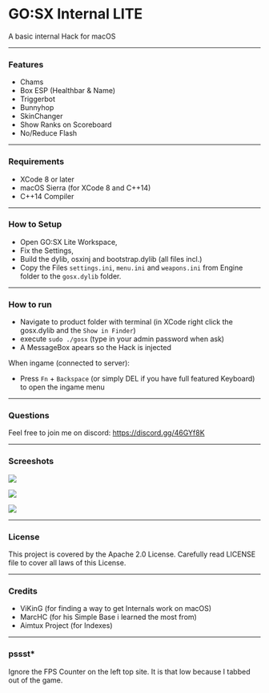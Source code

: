 # GO:SX Internal LITE

A basic internal Hack for macOS
___

### Features

- Chams
- Box ESP (Healthbar & Name)
- Triggerbot
- Bunnyhop
- SkinChanger
- Show Ranks on Scoreboard
- No/Reduce Flash 

___

### Requirements
- XCode 8 or later
- macOS Sierra (for XCode 8 and C++14)
- C++14 Compiler

___

### How to Setup

- Open GO:SX Lite Workspace,
- Fix the Settings,
- Build the dylib, osxinj and bootstrap.dylib (all files incl.)
- Copy the Files `settings.ini`, `menu.ini` and `weapons.ini` from Engine folder to the `gosx.dylib` folder.

___

### How to run

- Navigate to product folder with terminal (in XCode right click the gosx.dylib and the `Show in Finder`)
- execute `sudo ./gosx` (type in your admin password when ask)
- A MessageBox apears so the Hack is injected

When ingame (connected to server):

- Press `Fn` + `Backspace` (or simply DEL if you have full featured Keyboard) to open the ingame menu

___

### Questions

Feel free to join me on discord:
https://discord.gg/46GYf8K

___

### Screeshots

![](https://image.ibb.co/jT588v/Bildschirmfoto_2017_03_28_um_18_39_41.png)

![](https://image.ibb.co/eT0VMF/Bildschirmfoto_2017_03_28_um_18_40_20.png)

![](https://image.ibb.co/hBp1Tv/Bildschirmfoto_2017_03_28_um_18_48_14.png)

___

### License

This project is covered by the Apache 2.0 License. Carefully read LICENSE file to cover all laws of this License.

___

### Credits

- ViKinG (for finding a way to get Internals work on macOS)
- MarcHC (for his Simple Base i learned the most from)
- Aimtux Project (for Indexes)

___

### pssst*

Ignore the FPS Counter on the left top site. It is that low because I tabbed out of the game.